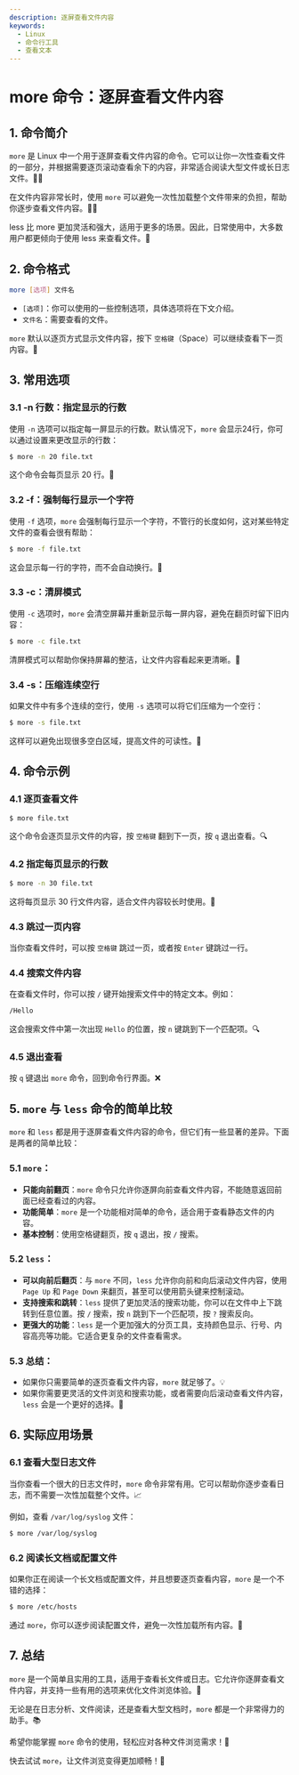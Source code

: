 ```yaml
---
description: 逐屏查看文件内容
keywords:
  - Linux
  - 命令行工具
  - 查看文本
---
```


# more 命令：逐屏查看文件内容

## 1. 命令简介

`more` 是 Linux 中一个用于逐屏查看文件内容的命令。它可以让你一次性查看文件的一部分，并根据需要逐页滚动查看余下的内容，非常适合阅读大型文件或长日志文件。📄✨

在文件内容非常长时，使用 `more` 可以避免一次性加载整个文件带来的负担，帮助你逐步查看文件内容。🧑‍💻

less 比 more 更加灵活和强大，适用于更多的场景。因此，日常使用中，大多数用户都更倾向于使用 less 来查看文件。🎉

## 2. 命令格式

```bash
more [选项] 文件名
```

- `[选项]`：你可以使用的一些控制选项，具体选项将在下文介绍。
- `文件名`：需要查看的文件。

`more` 默认以逐页方式显示文件内容，按下 `空格键`（Space）可以继续查看下一页内容。🔽

## 3. 常用选项

### 3.1 **-n 行数**：指定显示的行数

使用 `-n` 选项可以指定每一屏显示的行数。默认情况下，`more` 会显示24行，你可以通过设置来更改显示的行数：

```bash
$ more -n 20 file.txt
```

这个命令会每页显示 20 行。📄

### 3.2 **-f**：强制每行显示一个字符

使用 `-f` 选项，`more` 会强制每行显示一个字符，不管行的长度如何，这对某些特定文件的查看会很有帮助：

```bash
$ more -f file.txt
```

这会显示每一行的字符，而不会自动换行。🔡

### 3.3 **-c**：清屏模式

使用 `-c` 选项时，`more` 会清空屏幕并重新显示每一屏内容，避免在翻页时留下旧内容：

```bash
$ more -c file.txt
```

清屏模式可以帮助你保持屏幕的整洁，让文件内容看起来更清晰。🌟

### 3.4 **-s**：压缩连续空行

如果文件中有多个连续的空行，使用 `-s` 选项可以将它们压缩为一个空行：

```bash
$ more -s file.txt
```

这样可以避免出现很多空白区域，提高文件的可读性。📖

## 4. 命令示例

### 4.1 **逐页查看文件**

```bash
$ more file.txt
```

这个命令会逐页显示文件的内容，按 `空格键` 翻到下一页，按 `q` 退出查看。🔍

### 4.2 **指定每页显示的行数**

```bash
$ more -n 30 file.txt
```

这将每页显示 30 行文件内容，适合文件内容较长时使用。📂

### 4.3 **跳过一页内容**

当你查看文件时，可以按 `空格键` 跳过一页，或者按 `Enter` 键跳过一行。

### 4.4 **搜索文件内容**

在查看文件时，你可以按 `/` 键开始搜索文件中的特定文本。例如：

```bash
/Hello
```

这会搜索文件中第一次出现 `Hello` 的位置，按 `n` 键跳到下一个匹配项。🔍

### 4.5 **退出查看**

按 `q` 键退出 `more` 命令，回到命令行界面。❌

## 5. `more` 与 `less` 命令的简单比较

`more` 和 `less` 都是用于逐屏查看文件内容的命令，但它们有一些显著的差异。下面是两者的简单比较：

### 5.1 **`more`**：

- **只能向前翻页**：`more` 命令只允许你逐屏向前查看文件内容，不能随意返回前面已经查看过的内容。
- **功能简单**：`more` 是一个功能相对简单的命令，适合用于查看静态文件的内容。
- **基本控制**：使用空格键翻页，按 `q` 退出，按 `/` 搜索。

### 5.2 **`less`**：

- **可以向前后翻页**：与 `more` 不同，`less` 允许你向前和向后滚动文件内容，使用 `Page Up` 和 `Page Down` 来翻页，甚至可以使用箭头键来控制滚动。
- **支持搜索和跳转**：`less` 提供了更加灵活的搜索功能，你可以在文件中上下跳转到任意位置。按 `/` 搜索，按 `n` 跳到下一个匹配项，按 `?` 搜索反向。
- **更强大的功能**：`less` 是一个更加强大的分页工具，支持颜色显示、行号、内容高亮等功能。它适合更复杂的文件查看需求。

### 5.3 **总结**：

- 如果你只需要简单的逐页查看文件内容，`more` 就足够了。💡
- 如果你需要更灵活的文件浏览和搜索功能，或者需要向后滚动查看文件内容，`less` 会是一个更好的选择。🔎

## 6. 实际应用场景

### 6.1 **查看大型日志文件**

当你查看一个很大的日志文件时，`more` 命令非常有用。它可以帮助你逐步查看日志，而不需要一次性加载整个文件。📈

例如，查看 `/var/log/syslog` 文件：

```bash
$ more /var/log/syslog
```

### 6.2 **阅读长文档或配置文件**

如果你正在阅读一个长文档或配置文件，并且想要逐页查看内容，`more` 是一个不错的选择：

```bash
$ more /etc/hosts
```

通过 `more`，你可以逐步阅读配置文件，避免一次性加载所有内容。📑

## 7. 总结

`more` 是一个简单且实用的工具，适用于查看长文件或日志。它允许你逐屏查看文件内容，并支持一些有用的选项来优化文件浏览体验。🌟

无论是在日志分析、文件阅读，还是查看大型文档时，`more` 都是一个非常得力的助手。📚

希望你能掌握 `more` 命令的使用，轻松应对各种文件浏览需求！💪

快去试试 `more`，让文件浏览变得更加顺畅！🚀

